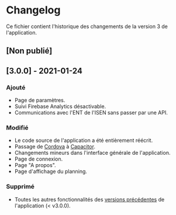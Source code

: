 # Changelog
Ce fichier contient l'historique des changements de la version 3 de l'application.

## [Non publié]

## [3.0.0] - 2021-01-24
### Ajouté
- Page de paramètres.
- Suivi Firebase Analytics désactivable.
- Communications avec l'ENT de l'ISEN sans passer par une API.

### Modifié
- Le code source de l'application a été entièrement réécrit.
- Passage de [Cordova](https://cordova.apache.org/) à [Capacitor](https://capacitorjs.com/).
- Changements mineurs dans l'interface générale de l'application.
- Page de connexion.
- Page "A propos".
- Page d'affichage du planning.

### Supprimé
- Toutes les autres fonctionnalités des [versions précédentes](https://gitlab.com/Tomy2e/IsenEDT/-/blob/master/CHANGELOG.md) de l'application (< v3.0.0).